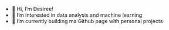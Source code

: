 - 👋 Hi, I’m Desiree! 
- 👀 I’m interested in data analysis and machine learning
- 🌱 I’m currently building ma Github page with personal projects

<!---
black-dalia/black-dalia is a ✨ special ✨ repository because its `README.md` (this file) appears on your GitHub profile.
You can click the Preview link to take a look at your changes.
--->
